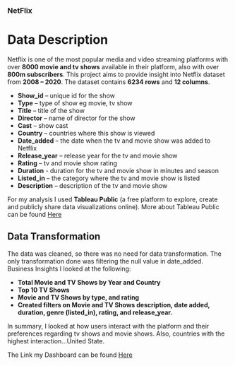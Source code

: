 ### NetFlix

# Data Description
Netflix is one of the most popular media and video streaming platforms with over **8000 movie and tv shows** available in their platform, also with over **800m subscribers**. This project aims to provide insight into Netflix dataset from **2008 – 2020**. The dataset contains **6234 rows** and **12 columns**.

* **Show_id** – unique id for the show
* **Type** – type of show eg movie, tv show
* **Title** – title of the show
* **Director** – name of director for the show
* **Cast** – show cast
* **Country** – countries where this show is viewed
* **Date_added** – the date when the tv and movie show was added to Netflix
* **Release_year** – release year for the tv and movie show
* **Rating** – tv and movie show rating
* **Duration** - duration for the tv and movie show in minutes and season
* **Listed_in** – the category where the tv and movie show is listed
* **Description** – description of the tv and movie show

For my analysis I used **Tableau Public** (a free platform to explore, create and publicly share data visualizations online). More about Tableau Public can be found [Here](https://www.tableau.com/products/public)

## Data Transformation
The data was cleaned, so there was no need for data transformation. The only transformation done was filtering the null value in date_added.
Business Insights
I looked at the following:
* **Total Movie and TV Shows by Year and Country**
* **Top 10 TV Shows**
* **Movie and TV Shows by type, and rating**
* **Created filters on Movie and TV Shows description, date added, duration, genre (listed_in), rating, and release_year.**

In summary, I looked at how users interact with the platform and their preferences regarding tv shows and movie shows. Also, countries with the highest interaction…United State.

The Link my Dashboard can be found [Here](https://public.tableau.com/views/Netflix2_16941938655900/Netflix?:language=en-US&:display_count=n&:origin=viz_share_link)


